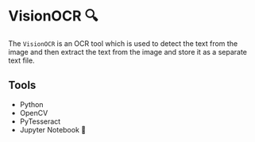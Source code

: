 # VisionOCR 🔍

The `VisionOCR` is an OCR tool which is used to detect the text from the image and then extract the text from the image and store it as a separate text file.

## Tools
- Python 
- OpenCV 
- PyTesseract 
- Jupyter Notebook 📓


